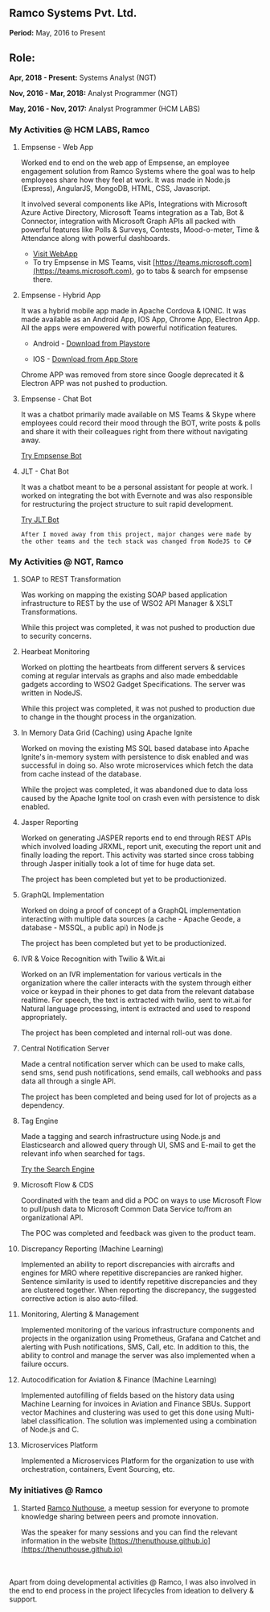 ## Ramco Systems Pvt. Ltd.

<b>Period:</b> May, 2016 to Present

## Role: 

<b>Apr, 2018 - Present:</b> Systems Analyst (NGT)

<b>Nov, 2016 - Mar, 2018:</b> Analyst Programmer (NGT)

<b>May, 2016 - Nov, 2017:</b> Analyst Programmer (HCM LABS)

### My Activities @ HCM LABS, Ramco

1. Empsense - Web App
    
    Worked end to end on the web app of Empsense, an employee engagement solution from Ramco Systems where the goal was to help employees share how they feel at work. It was made in Node.js (Express), AngularJS, MongoDB, HTML, CSS, Javascript. 
    
    It involved several components like APIs, Integrations with Microsoft Azure Active Directory, Microsoft Teams integration as a Tab, Bot & Connector, integration with Microsoft Graph APIs all packed with powerful features like Polls & Surveys, Contests, Mood-o-meter, Time & Attendance along with powerful dashboards.

    * [Visit WebApp](https://empsense.ramco.com)
    * To try Empsense in MS Teams, visit [https://teams.microsoft.com](https://teams.microsoft.com), go to tabs & search for empsense there.
    
2. Empsense - Hybrid App
    
    It was a hybrid mobile app made in Apache Cordova & IONIC. It was made  available as an Android App, IOS App, Chrome App, Electron App. All the apps were empowered with powerful notification features.
    
    * Android - [Download from Playstore](https://play.google.com/store/apps/details?id=com.ramco.hcm.empsense)

    * IOS - [Download from App Store](https://itunes.apple.com/ca/app/empsense/id1127694619)

    Chrome APP was removed from store since Google deprecated it & Electron APP was not pushed to production.

3. Empsense - Chat Bot

    It was a chatbot primarily made available on MS Teams & Skype where employees could record their mood through the BOT, write posts & polls and share it with their colleagues right from there without navigating away.

    [Try Empsense Bot](https://empsense.ramco.com/install/bot)

4. JLT - Chat Bot

    It was a chatbot meant to be a personal assistant for people at work. I worked on integrating the bot with Evernote and was also responsible for restructuring the project structure to suit rapid development.

    [Try JLT Bot](https://bots.ramco.com)

    `After I moved away from this project, major changes were made by the other teams and the tech stack was changed from NodeJS to C#`

### My Activities @ NGT, Ramco

1. SOAP to REST Transformation

    Was working on mapping the existing SOAP based application infrastructure to REST by the use of WSO2 API Manager & XSLT Transformations. 

    While this project was completed, it was not pushed to production due to security concerns.

2. Hearbeat Monitoring

    Worked on plotting the heartbeats from different servers & services coming at regular intervals as graphs and also made embeddable gadgets according to WSO2 Gadget Specifications. The server was written in NodeJS.

    While this project was completed, it was not pushed to production due to change in the thought process in the organization.

3. In Memory Data Grid (Caching) using Apache Ignite

    Worked on moving the existing MS SQL based database into Apache Ignite's in-memory system with persistence to disk enabled and was successful in doing so. Also wrote microservices which fetch the data from cache instead of the database.

    While the project was completed, it was abandoned due to data loss caused by the Apache Ignite tool on crash even with persistence to disk enabled.

4. Jasper Reporting

    Worked on generating JASPER reports end to end through REST APIs which involved loading JRXML, report unit, executing the report unit and finally loading the report. This activity was started since cross tabbing through Jasper initially took a lot of time for huge data set.

    The project has been completed but yet to be productionized.

5. GraphQL Implementation

    Worked on doing a proof of concept of a GraphQL implementation interacting with multiple data sources (a cache - Apache Geode, a database - MSSQL, a public api) in Node.js

    The project has been completed but yet to be productionized.

6. IVR & Voice Recognition with Twilio & Wit.ai

    Worked on an IVR implementation for various verticals in the organization where the caller interacts with the system through either voice or keypad in their phones to get data from the relevant database realtime. For speech, the text is extracted with twilio, sent to wit.ai for Natural language processing, intent is extracted and used to respond appropriately.

    The project has been completed and internal roll-out was done.

7. Central Notification Server

    Made a central notification server which can be used to make calls, send sms, send push notifications, send emails, call webhooks and pass data all through a single API.

    The project has been completed and being used for lot of projects as a dependency.

8. Tag Engine

    Made a tagging and search infrastructure using Node.js and Elasticsearch and allowed query through UI, SMS and E-mail to get the relevant info when searched for tags. 
    
    [Try the Search Engine](https://alpha.ramco.com/search.html)

9. Microsoft Flow & CDS

    Coordinated with the team and did a POC on ways to use Microsoft Flow to pull/push data to Microsoft Common Data Service to/from an organizational API. 

    The POC was completed and feedback was given to the product team.

10. Discrepancy Reporting (Machine Learning)

    Implemented an ability to report discrepancies with aircrafts and engines for MRO where repetitive discrepancies are ranked higher. Sentence similarity is used to identify repetitive discrepancies and they are clustered together. When reporting the discrepancy, the suggested corrective action is also auto-filled.

11. Monitoring, Alerting & Management

    Implemented monitoring of the various infrastructure components and projects in the organization using Prometheus, Grafana and Catchet and alerting with Push notifications, SMS, Call, etc. In addition to this, the ability to control and manage the server was also implemented when a failure occurs.

12. Autocodification for Aviation & Finance (Machine Learning)

    Implemented autofilling of fields based on the history data using Machine Learning for invoices in Aviation and Finance SBUs. Support vector Machines and clustering was used to get this done using Multi-label classification. The solution was implemented using a combination of Node.js and C.

13. Microservices Platform

    Implemented a Microservices Platform for the organization to use with orchestration, containers, Event Sourcing, etc.


### My initiatives @ Ramco

1. Started [Ramco Nuthouse](https://thenuthouse.github.io), a meetup session for everyone to promote knowledge sharing between peers and promote innovation.

    Was the speaker for many sessions and you can find the relevant information in the website [https://thenuthouse.github.io](https://thenuthouse.github.io)



<br><br>
Apart from doing developmental activities @ Ramco, I was also involved in the end to end process in the project lifecycles from ideation to delivery & support.